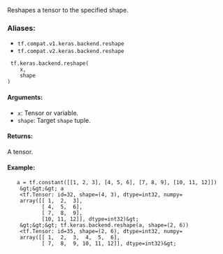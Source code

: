 
Reshapes a tensor to the specified shape.
### Aliases:
- `tf.compat.v1.keras.backend.reshape`
- `tf.compat.v2.keras.backend.reshape`

```
 tf.keras.backend.reshape(
    x,
    shape
)
```
#### Arguments:
- `x`: Tensor or variable.
- `shape`: Target `shape` tuple.
#### Returns:

A tensor.
#### Example:

```
   a = tf.constant([[1, 2, 3], [4, 5, 6], [7, 8, 9], [10, 11, 12]])
    &gt;&gt;&gt; a
    <tf.Tensor: id=32, shape=(4, 3), dtype=int32, numpy=
    array([[ 1,  2,  3],
           [ 4,  5,  6],
           [ 7,  8,  9],
           [10, 11, 12]], dtype=int32)&gt;
    &gt;&gt;&gt; tf.keras.backend.reshape(a, shape=(2, 6))
    <tf.Tensor: id=35, shape=(2, 6), dtype=int32, numpy=
    array([[ 1,  2,  3,  4,  5,  6],
           [ 7,  8,  9, 10, 11, 12]], dtype=int32)&gt;
  
```
